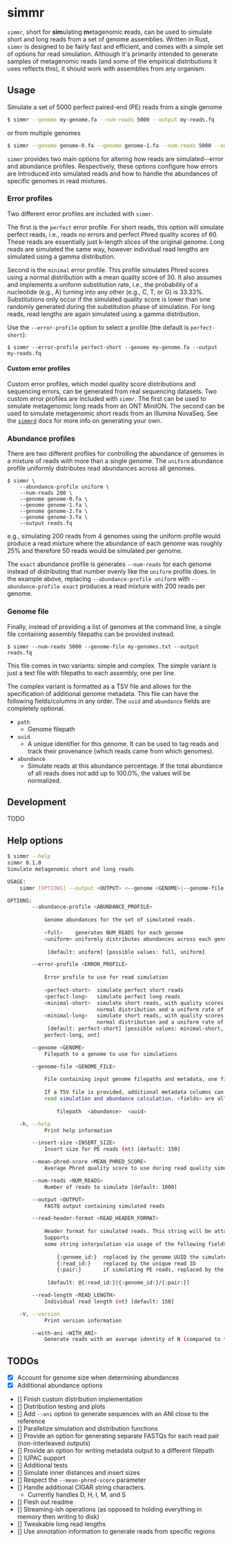 
# simmr

`simmr`, short for **sim**ulating **m**etagenomic **r**eads, can be used to simulate short and 
long reads from a set of genome assemblies.
Written in Rust, `simmr` is designed to be fairly fast and efficient, and comes with a 
simple set of options for read simulation.
Although it's primarily intended to generate samples of metagenomic reads (and some of the empirical 
distributions it uses reflects this), it should work with assemblies from any organism.

## Usage

Simulate a set of 5000 perfect paired-end (PE) reads from a single genome

```bash
$ simmr --genome my-genome.fa --num-reads 5000 --output my-reads.fq
```

or from multiple genomes

```bash
$ simmr --genome genome-0.fa --genome genome-1.fa --num-reads 5000 --output my-reads.fq
```

`simmr` provides two main options for altering how reads are simulated--error and abundance profiles.
Respectively, these options configure how errors are introduced into simulated reads 
and how to handle the abundances of specific genomes in read mixtures.

### Error profiles

Two different error profiles are included with `simmr`.

The first is the `perfect` error profile. 
For short reads, this option will simulate perfect reads, i.e., reads no errors
and perfect Phred quality scores of 60. 
These reads are essentially just k-length slices of the original genome.
Long reads are simulated the same way, however individual read lengths are simulated
using a gamma distribution.

Second is the `minimal` error profile.
This profile simulates Phred scores using a normal distribution with a mean quality
score of 30.
It also assumes and implements a uniform substitution rate, i.e., the probability
of a nucleotide (e.g., A) turning into any other (e.g., C, T, or G) is 33.33%.
Substitutions only occur if the simulated quality score is lower than one randomly
generated during the substitution phase of simulation.
For long reads, read lengths are again simulated using a gamma distribution.

Use the `--error-profile` option to select a profile (the default is `perfect-short`):

```
$ simmr --error-profile perfect-short --genome my-genome.fa --output my-reads.fq
```

#### Custom error profiles

Custom error profiles, which model quality score distributions and sequencing errors, can be 
generated from real sequencing datasets.
Two custom error profiles are included with `simmr`.
The first can be used to simulate metagenomic long reads from an ONT MiniION.
The second can be used to simulate metagenomic short reads from an Illumina NovaSeq.
See the [`simmrd`](simmrd/) docs for more info on generating your own.

### Abundance profiles

There are two different profiles for controlling the abundance of genomes in a
mixture of reads with more than a single genome.
The `uniform` abundance profile uniformly distributes read abundances across all 
genomes.

```
$ simmr \
    --abundance-profile uniform \
    --num-reads 200 \
    --genome genome-0.fa \
    --genome genome-1.fa \
    --genome genome-2.fa \
    --genome genome-3.fa \
    --output reads.fq
```

e.g., simulating 200 reads from 4 genomes using the uniform profile would produce
a read mixture where the abundance of each genome was roughly 25% and therefore 50 
reads would be simulated per genome.

The `exact` abundance profile is generates `--num-reads` for each genome instead of 
distributing that number evenly like the `uniform` profile does.
In the example above, replacing `--abundance-profile uniform` with 
`--abundance-profile exact` produces a read mixture with 200 reads per genome.

### Genome file

Finally, instead of providing a list of genomes at the command line, a single file containing assembly filepaths can be provided instead.

```
$ simmr --num-reads 5000 --genome-file my-genomes.txt --output reads.fq
```

This file comes in two variants: simple and complex.
The simple variant is just a text file with filepaths to each assembly, one per line.

The complex variant is formatted as a TSV file and allows for the specification of additional genome metadata.
This file can have the following fields/columns in any order.
The `uuid` and `abundance` fields are completely optional.

- `path`
    - Genome filepath
- `uuid`
    - A unique identifier for this genome. It can be used to tag reads and track
      their provenance (which reads came from which genomes). 
- `abundance`
    - Simulate reads at this abundance percentage. If the total abundance of all 
      reads does not add up to 100.0%, the values will be normalized.

## Development

TODO

## Help options

```bash
$ simmr --help
simmr 0.1.0
Simulate metagenomic short and long reads

USAGE:
    simmr [OPTIONS] --output <OUTPUT> <--genome <GENOME>|--genome-file <GENOME_FILE>>

OPTIONS:
        --abundance-profile <ABUNDANCE_PROFILE>
            
            Genome abundances for the set of simulated reads.
            
            <full>    generates NUM_READS for each genome
            <uniform> uniformly distributes abundances across each genome
            
             [default: uniform] [possible values: full, uniform]

        --error-profile <ERROR_PROFILE>
            
            Error profile to use for read simulation
            
            <perfect-short>  simulate perfect short reads
            <perfect-long>   simulate perfect long reads
            <minimal-short>  simulate short reads, with quality scores selected from a
                             normal distribution and a uniform rate of substitution
            <minimal-long>   simulate short reads, with quality scores selected from a
                             normal distribution and a uniform rate of substitution
             [default: perfect-short] [possible values: minimal-short, minimal-long, perfect-short,
            perfect-long, ont]

        --genome <GENOME>
            Filepath to a genome to use for simulations

        --genome-file <GENOME_FILE>
            
            File containing input genome filepaths and metadata, one filepath per line
            
            If a TSV file is provided, additional metadata columns can be used for
            read simulation and abundance calculation. <fields> are all optional.
            
                filepath  <abundance>  <uuid>

    -h, --help
            Print help information

        --insert-size <INSERT_SIZE>
            Insert size for PE reads (nt) [default: 150]

        --mean-phred-score <MEAN_PHRED_SCORE>
            Average Phred quality score to use during read quality simulation [default: 30]

        --num-reads <NUM_READS>
            Number of reads to simulate [default: 1000]

        --output <OUTPUT>
            FASTQ output containing simulated reads

        --read-header-format <READ_HEADER_FORMAT>
            
            Header format for simulated reads. This string will be attached to all read headers.
            Supports
            some string interpolation via usage of the following fields:
            
                {:genome_id:}  replaced by the genome UUID the simulated read is derived from
                {:read_id:}    replaced by the unique read ID
                {:pair:}       if simulating PE reads, replaced by the pair number 1 or 2
            
             [default: @{:read_id:}|{:genome_id:}/{:pair:}]

        --read-length <READ_LENGTH>
            Individual read length (nt) [default: 150]

    -V, --version
            Print version information

        --with-ani <WITH_ANI>
            Generate reads with an average identity of N (compared to their reference)
```

## TODOs

- [x] Account for genome size when determining abundances
- [x] Additional abundance options
- [] Finish custom distribution implementation
- [] Distribution testing and plots
- [] Add `--ani` option to generate sequences with an ANI close to the reference
- [] Parallelize simulation and distribution functions
- [] Provide an option for generating separate FASTQs for each read pair (non-interleaved outputs)
- [] Provide an option for writing metadata output to a different filepath
- [] IUPAC support
- [] Additional tests
- [] Simulate inner distances and insert sizes
- [] Respect the `--mean-phred-score` parameter
- [] Handle additional CIGAR string characters.
    - Currently handles D, H, I, M, and S
- [] Flesh out readme
- [] Streaming-ish operations (as opposed to holding everything in memory then writing to disk)
- [] Tweakable long read lengths
- [] Use annotation information to generate reads from specific regions